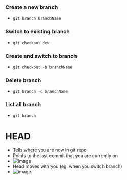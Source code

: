 ### Create a new branch
- ```git branch branchName```

### Switch to existing branch
- ```git checkout dev```

###  Create and switch to branch
- ```git checkout -b branchName```

### Delete branch
- ```git branch -d branchName```

### List all branch
- ```git branch```

# HEAD
- Tells where you are now in git repo
- Points to the last commit that you are currently on
- ![image](https://github.com/itsarkcodes/Mastering-DevOps/assets/87442305/25c5e028-fba2-4978-b318-23017a119da5)
- Head moves with you (eg. when you switch branch)
- ![image](https://github.com/itsarkcodes/Mastering-DevOps/assets/87442305/a2675ca9-23d4-4311-a008-c75f8f94be8e)


